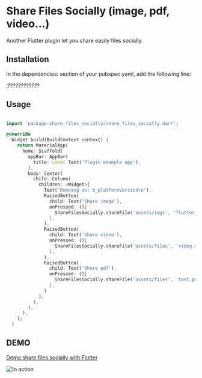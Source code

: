 # Share Files Socially (image, pdf, video...)

Another Flutter plugin let you share easily files socially.

## Installation

In the dependencies: section of your pubspec.yaml, add the following line:

  .????????????

## Usage

```dart

import 'package:share_files_socially/share_files_socially.dart';

@override
  Widget build(BuildContext context) {
    return MaterialApp(
      home: Scaffold(
        appBar: AppBar(
          title: const Text('Plugin example app'),
        ),
        body: Center(
          child: Column(
            children: <Widget>[
              Text('Running on: $_platformVersion\n'),
              RaisedButton(
                child: Text('Share image'),
                onPressed: (){
                  ShareFilesSocially.shareFile('assets/imgs', 'flutter_logo.png');
                },
              ),
              RaisedButton(
                child: Text('Share video'),
                onPressed: (){
                  ShareFilesSocially.shareFile('assets/files', 'video.mp4');
                },
              ),
              RaisedButton(
                child: Text('Share pdf'),
                onPressed: (){
                  ShareFilesSocially.shareFile('assets/files', 'test.pdf');
                },
              )
            ],
          ),
        ),
      ),
    );
  }

```

## DEMO

[Demo share files socially with Flutter](https://media.giphy.com/media/StdX1bnv7iIsF6HbNA/giphy.gif)

![In action](https://media.giphy.com/media/StdX1bnv7iIsF6HbNA/giphy.gif)
